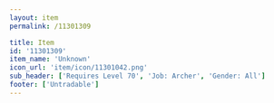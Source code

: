 ```yaml
---
layout: item
permalink: /11301309

title: Item
id: '11301309'
item_name: 'Unknown'
icon_url: 'item/icon/11301042.png'
sub_header: ['Requires Level 70', 'Job: Archer', 'Gender: All']
footer: ['Untradable']
---
```

